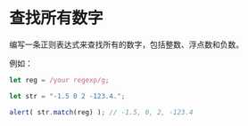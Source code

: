 # 查找所有数字

编写一条正则表达式来查找所有的数字，包括整数、浮点数和负数。

例如：

```js
let reg = /your regexp/g;

let str = "-1.5 0 2 -123.4.";

alert( str.match(reg) ); // -1.5, 0, 2, -123.4
```
